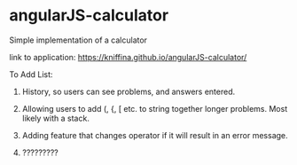 # angularJS-calculator
Simple implementation of a calculator


link to application: https://kniffina.github.io/angularJS-calculator/


To Add List:

1) History, so users can see problems, and answers entered. 

2) Allowing users to add (, {, [ etc. to string together longer problems. Most likely with a stack.

3) Adding feature that changes operator if it will result in an error message. 

4) ?????????
